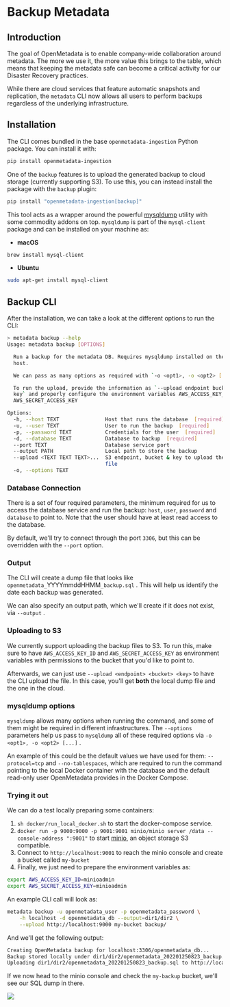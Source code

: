 # Backup Metadata

## Introduction

The goal of OpenMetadata is to enable company-wide collaboration around metadata. The more we use it, the more value this brings to the table, which means that keeping the metadata safe can become a critical activity for our Disaster Recovery practices.

While there are cloud services that feature automatic snapshots and replication, the `metadata` CLI now allows all users to perform backups regardless of the underlying infrastructure.

## Installation

The CLI comes bundled in the base `openmetadata-ingestion` Python package. You can install it with:

```bash
pip install openmetadata-ingestion
```

One of the `backup` features is to upload the generated backup to cloud storage (currently supporting S3). To use this, you can instead install the package with the `backup` plugin:

```bash
pip install "openmetadata-ingestion[backup]"
```

This tool acts as a wrapper around the powerful [mysqldump](https://dev.mysql.com/doc/refman/8.0/en/mysqldump.html) utility with some commodity addons on top. `mysqldump` is part of the `mysql-client` package and can be installed on your machine as:

* **macOS**

```bash
brew install mysql-client
```

* **Ubuntu**

```bash
sudo apt-get install mysql-client
```

## Backup CLI

After the installation, we can take a look at the different options to run the CLI:

```bash
> metadata backup --help
Usage: metadata backup [OPTIONS]

  Run a backup for the metadata DB. Requires mysqldump installed on the
  host.

  We can pass as many options as required with `-o <opt1>, -o <opt2> [...]`

  To run the upload, provide the information as `--upload endpoint bucket
  key` and properly configure the environment variables AWS_ACCESS_KEY_ID &
  AWS_SECRET_ACCESS_KEY

Options:
  -h, --host TEXT               Host that runs the database  [required]
  -u, --user TEXT               User to run the backup  [required]
  -p, --password TEXT           Credentials for the user  [required]
  -d, --database TEXT           Database to backup  [required]
  --port TEXT                   Database service port
  --output PATH                 Local path to store the backup
  --upload <TEXT TEXT TEXT>...  S3 endpoint, bucket & key to upload the backup
                                file
  -o, --options TEXT

```

### Database Connection

There is a set of four required parameters, the minimum required for us to access the database service and run the backup: `host`, `user`, `password` and `database` to point to. Note that the user should have at least read access to the database.

By default, we'll try to connect through the port `3306`, but this can be overridden with the `--port` option.

### Output

The CLI will create a dump file that looks like `openmetadata_`YYYYmmddHHMM`_backup.sql` . This will help us identify the date each backup was generated.

We can also specify an output path, which we'll create if it does not exist, via `--output` .

### Uploading to S3

We currently support uploading the backup files to S3. To run this, make sure to have `AWS_ACCESS_KEY_ID` and `AWS_SECRET_ACCESS_KEY` as environment variables with permissions to the bucket that you'd like to point to.

Afterwards, we can just use `--upload <endpoint> <bucket> <key>` to have the CLI upload the file. In this case, you'll get **both** the local dump file and the one in the cloud.

### mysqldump options

`mysqldump` allows many options when running the command, and some of them might be required in different infrastructures. The `--options` parameters help us pass to `mysqldump` all of these required options via `-o <opt1>, -o <opt2> [...]` .

An example of this could be the default values we have used for them: `--protocol=tcp` and `--no-tablespaces`, which are required to run the command pointing to the local Docker container with the database and the default read-only user OpenMetadata provides in the Docker Compose.

### Trying it out

We can do a test locally preparing some containers:

1. `sh docker/run_local_docker.sh` to start the docker-compose service.
2. `docker run -p 9000:9000 -p 9001:9001 minio/minio server /data --console-address ":9001"` to start [minio](https://min.io), an object storage S3 compatible.
3. Connect to `http://localhost:9001` to reach the minio console and create a bucket called `my-bucket`
4. Finally, we just need to prepare the environment variables as:

```bash
export AWS_ACCESS_KEY_ID=minioadmin
export AWS_SECRET_ACCESS_KEY=minioadmin
```

An example CLI call will look as:

```bash
metadata backup -u openmetadata_user -p openmetadata_password \
    -h localhost -d openmetadata_db --output=dir1/dir2 \
    --upload http://localhost:9000 my-bucket backup/
```

And we'll get the following output:

```bash
Creating OpenMetadata backup for localhost:3306/openmetadata_db...
Backup stored locally under dir1/dir2/openmetadata_202201250823_backup.sql
Uploading dir1/dir2/openmetadata_202201250823_backup.sql to http://localhost:9000/my-bucket/backup/openmetadata_202201250823_backup.sql...
```

If we now head to the minio console and check the `my-backup` bucket, we'll see our SQL dump in there.

![](<../../docs/.gitbook/assets/image (70).png>)

